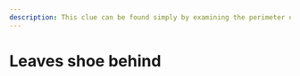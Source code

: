 ```yaml
---
description: This clue can be found simply by examining the perimeter of the map and looking for a shoe.
---
```


# Leaves shoe behind

<figure><img src="../../.gitbook/assets/image (2).png" alt=""><figcaption></figcaption></figure>
